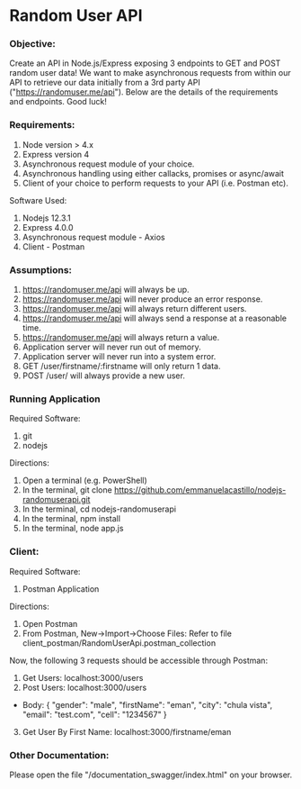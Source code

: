 # Random User API

### Objective:
 
Create an API in Node.js/Express exposing 3 endpoints to GET and POST random user data!
We want to make asynchronous requests from within our API to retrieve our data initially from a 3rd party API ("https://randomuser.me/api").
Below are the details of the requirements and endpoints. Good luck!

### Requirements:
1. Node version > 4.x
2. Express version 4
3. Asynchronous request module of your choice.
4. Asynchronous handling using either callacks, promises or async/await
5. Client of your choice to perform requests to your API (i.e. Postman etc).

Software Used:
1. Nodejs 12.3.1
2. Express 4.0.0
3. Asynchronous request module - Axios
5. Client - Postman

### Assumptions:
1. https://randomuser.me/api will always be up.
2. https://randomuser.me/api will never produce an error response.
3. https://randomuser.me/api will always return different users.
4. https://randomuser.me/api will always send a response at a reasonable time.
5. https://randomuser.me/api will always return a value.
6. Application server will never run out of memory.
7. Application server will never run into a system error.
8. GET /user/firstname/:firstname will only return 1 data.
9. POST /user/ will always provide a new user.

### Running Application
Required Software:
1. git
2. nodejs

Directions:
1. Open a terminal (e.g. PowerShell)
1. In the terminal, git clone https://github.com/emmanuelacastillo/nodejs-randomuserapi.git
2. In the terminal, cd nodejs-randomuserapi
3. In the terminal, npm install
4. In the terminal, node app.js

### Client:
Required Software:
1. Postman Application

Directions:
1. Open Postman
2. From Postman, New->Import->Choose Files: Refer to file client_postman/RandomUserApi.postman_collection

Now, the following 3 requests should be accessible through Postman:
1. Get Users: localhost:3000/users
2. Post Users: localhost:3000/users
  - Body:
    {
      "gender": "male",
      "firstName": "eman",
      "city": "chula vista",
      "email": "test.com",
      "cell": "1234567"
     }
3. Get User By First Name: localhost:3000/firstname/eman

### Other Documentation:

Please open the file "/documentation_swagger/index.html" on your browser.
